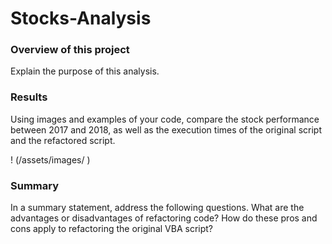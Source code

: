 # Stocks-Analysis


### Overview of this project

Explain the purpose of this analysis.
    
  
### Results
Using images and examples of your code, compare the stock performance between 2017 and 2018, as well as the execution times of the original script and the refactored script.

! (/assets/images/ )

### Summary

In a summary statement, address the following questions.
What are the advantages or disadvantages of refactoring code?
How do these pros and cons apply to refactoring the original VBA script?

